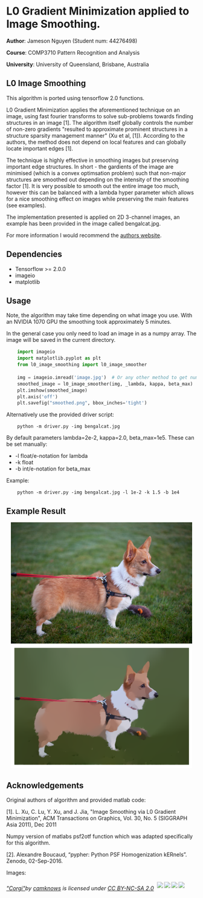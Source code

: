 # L0 Gradient Minimization applied to Image Smoothing.

**Author**: Jameson Nguyen (Student num: 44276498)

**Course**: COMP3710 Pattern Recognition and Analysis

**University**: University of Queensland, Brisbane, Australia


## L0 Image Smoothing
This algorithm is ported using tensorflow 2.0 functions.

L0 Gradient Minimization applies the aforementioned technique on an image, using 
fast fourier transforms to solve sub-problems towards finding structures in an image [1]. 
The algorithm itself globally controls the number of non-zero gradients 
"resulted to approximate prominent structures in a structure sparsity 
management manner" (Xu et al, [1]). According to the authors, the method 
does not depend on local features and can globally locate important edges [1]. 

The technique is highly effective in smoothing images but preserving important edge structures.
In short - the gardients of the image are minimised (which is a convex optimsation problem) 
such that non-major structures are smoothed out depending on the intensity of the smoothing
factor [1]. It is very possible to smooth out the entire image too much, however this can be
balanced with a lambda hyper parameter which allows for a nice smoothing effect on images while 
preserving the main features (see examples).

The implementation presented is applied on 2D 3-channel images, an example has been
provided in the image called bengalcat.jpg.

For more information I would recommend the [authors website](http://www.cse.cuhk.edu.hk/~leojia/projects/L0smoothing/).


## Dependencies
* Tensorflow >= 2.0.0
* imageio
* matplotlib


## Usage
Note, the algorithm may take time depending on what image you use. With an NVIDIA 1070 GPU
the smoothing took approximately 5 minutes.

In the general case you only need to load an image in as a numpy array. 
The image will be saved in the current directory.

```python
    import imageio
    import matplotlib.pyplot as plt
    from l0_image_smoothing import l0_image_smoother

    img = imageio.imread('image.jpg')  # Or any other method to get numpy array.
    smoothed_image = l0_image_smoother(img, _lambda, kappa, beta_max)
    plt.imshow(smoothed_image)
    plt.axis('off')
    plt.savefig("smoothed.png", bbox_inches='tight')
```

Alternatively use the provided driver script:

```
    python -m driver.py -img bengalcat.jpg
```

By default parameters lambda=2e-2, kappa=2.0, beta_max=1e5. These can be set manually:
* -l float/e-notation for lambda
* -k float
* -b int/e-notation for beta_max

Example:

```
    python -m driver.py -img bengalcat.jpg -l 1e-2 -k 1.5 -b 1e4
```


## Example Result
<p align="center">
  <img src="./corgi.jpg" width="480" alt="Original bengal cat image.">
  <img src="./smoothed.png" width="480" alt="Smoothed bengal cat image.">
</p>


## Acknowledgements
Original authors of algorithm and provided matlab code:

[1]. L. Xu, C. Lu, Y. Xu, and J. Jia, "Image Smoothing via L0 Gradient Minimization", 
ACM Transactions on Graphics, Vol. 30, No. 5 (SIGGRAPH Asia 2011), Dec 2011

Numpy version of matlabs psf2otf function which was adapted specifically for this algorithm.

[2]. Alexandre Boucaud, “pypher: Python PSF Homogenization kERnels”. Zenodo, 02-Sep-2016.

Images:
<p style="font-size: 0.9rem;font-style: italic;"><a href="https://www.flickr.com/photos/13101664@N03/11127631543">"Corgi"</a><span>by <a href="https://www.flickr.com/photos/13101664@N03">camknows</a></span> is licensed under <a href="https://creativecommons.org/licenses/by-nc-sa/2.0/?ref=ccsearch&atype=html" style="margin-right: 5px;">CC BY-NC-SA 2.0</a><a href="https://creativecommons.org/licenses/by-nc-sa/2.0/?ref=ccsearch&atype=html" target="_blank" rel="noopener noreferrer" style="display: inline-block;white-space: none;opacity: .7;margin-top: 2px;margin-left: 3px;height: 22px !important;"><img style="height: inherit;margin-right: 3px;display: inline-block;" src="https://search.creativecommons.org/static/img/cc_icon.svg" /><img style="height: inherit;margin-right: 3px;display: inline-block;" src="https://search.creativecommons.org/static/img/cc-by_icon.svg" /><img style="height: inherit;margin-right: 3px;display: inline-block;" src="https://search.creativecommons.org/static/img/cc-nc_icon.svg" /><img style="height: inherit;margin-right: 3px;display: inline-block;" src="https://search.creativecommons.org/static/img/cc-sa_icon.svg" /></a></p>

